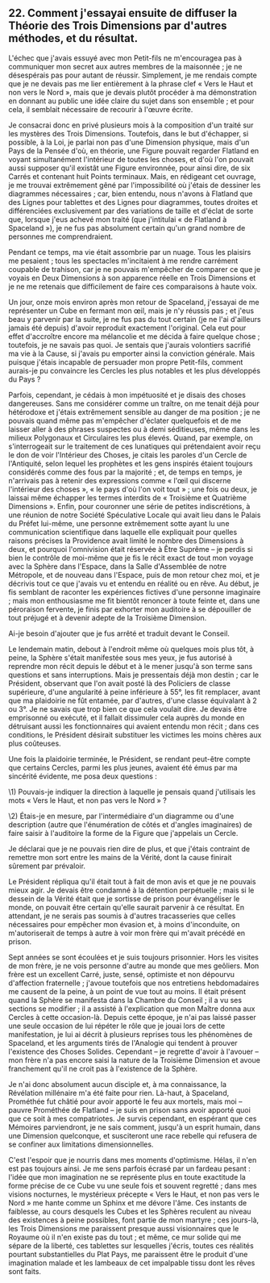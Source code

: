 ## 22. Comment j'essayai ensuite de diffuser la Théorie des Trois Dimensions par d'autres méthodes, et du résultat.

L'échec que j'avais essuyé avec mon Petit-fils ne m'encouragea pas à communiquer mon secret aux autres membres de la maisonnée ; je ne désespérais pas pour autant de réussir. Simplement, je me rendais compte que je ne devais pas me lier entièrement à la phrase clef « Vers le Haut et non vers le Nord », mais que je devais plutôt procéder à ma démonstration en donnant au public une idée claire du sujet dans son ensemble ; et pour cela, il semblait nécessaire de recourir à l'œuvre écrite.

Je consacrai donc en privé plusieurs mois à la composition d'un traité sur les mystères des Trois Dimensions. Toutefois, dans le but d'échapper, si possible, à la Loi, je parlai non pas d'une Dimension physique, mais d'un Pays de la Pensée d'où, en théorie, une Figure pouvait regarder Flatland en voyant simultanément l'intérieur de toutes les choses, et d'où l'on pouvait aussi supposer qu'il existât une Figure environnée, pour ainsi dire, de six Carrés et contenant huit Points terminaux. Mais, en rédigeant cet ouvrage, je me trouvai extrêmement gêné par l'impossibilité où j'étais de dessiner les diagrammes nécessaires ; car, bien entendu, nous n'avons à Flatland que des Lignes pour tablettes et des Lignes pour diagrammes, toutes droites et différenciées exclusivement par des variations de taille et d'éclat de sorte que, lorsque j'eus achevé mon traité (que j'intitulai « de Flatland à Spaceland »), je ne fus pas absolument certain qu'un grand nombre de personnes me comprendraient.

Pendant ce temps, ma vie était assombrie par un nuage. Tous les plaisirs me pesaient ; tous les spectacles m'incitaient à me rendre carrément coupable de trahison, car je ne pouvais m'empêcher de comparer ce que je voyais en Deux Dimensions à son apparence réelle en Trois Dimensions et je ne me retenais que difficilement de faire ces comparaisons à haute voix.

Un jour, onze mois environ après mon retour de Spaceland, j'essayai de me représenter un Cube en fermant mon œil, mais je n'y réussis pas ; et j'eus beau y parvenir par la suite, je ne fus pas du tout certain (je ne l'ai d'ailleurs jamais été depuis) d'avoir reproduit exactement l'original. Cela eut pour effet d'accroître encore ma mélancolie et me décida à faire quelque chose ; toutefois, je ne savais pas quoi. Je sentais que j'aurais volontiers sacrifié ma vie à la Cause, si j'avais pu emporter ainsi la conviction générale. Mais puisque j'étais incapable de persuader mon propre Petit-fils, comment aurais-je pu convaincre les Cercles les plus notables et les plus développés du Pays ?

Parfois, cependant, je cédais à mon impétuosité et je disais des choses dangereuses. Sans me considérer comme un traître, on me tenait déjà pour hétérodoxe et j'étais extrêmement sensible au danger de ma position ; je ne pouvais quand même pas m'empêcher d'éclater quelquefois et de me laisser aller à des phrases suspectes ou à demi séditieuses, même dans les milieux Polygonaux et Circulaires les plus élevés. Quand, par exemple, on s'interrogeait sur le traitement de ces lunatiques qui prétendaient avoir reçu le don de voir l'Intérieur des Choses, je citais les paroles d'un Cercle de l'Antiquité, selon lequel les prophètes et les gens inspirés étaient toujours considérés comme des fous par la majorité ; et, de temps en temps, je n'arrivais pas à retenir des expressions comme « l'œil qui discerne l'intérieur des choses », « le pays d'où l'on voit tout » ; une fois ou deux, je laissai même échapper les termes interdits de « Troisième et Quatrième Dimensions ». Enfin, pour couronner une série de petites indiscrétions, à une réunion de notre Société Spéculative Locale qui avait lieu dans le Palais du Préfet lui-même, une personne extrêmement sotte ayant lu une communication scientifique dans laquelle elle expliquait pour quelles raisons précises la Providence avait limité le nombre des Dimensions à deux, et pourquoi l'omnivision était réservée à Être Suprême – je perdis si bien le contrôle de moi-même que je fis le récit exact de tout mon voyage avec la Sphère dans l'Espace, dans la Salle d'Assemblée de notre Métropole, et de nouveau dans l'Espace, puis de mon retour chez moi, et je décrivis tout ce que j'avais vu et entendu en réalité ou en rêve. Au début, je fis semblant de raconter les expériences fictives d'une personne imaginaire ; mais mon enthousiasme me fit bientôt renoncer à toute feinte et, dans une péroraison fervente, je finis par exhorter mon auditoire à se dépouiller de tout préjugé et à devenir adepte de la Troisième Dimension.

Ai-je besoin d'ajouter que je fus arrêté et traduit devant le Conseil.

Le lendemain matin, debout à l'endroit même où quelques mois plus tôt, à peine, la Sphère s'était manifestée sous mes yeux, je fus autorisé à reprendre mon récit depuis le début et à le mener jusqu'à son terme sans questions et sans interruptions. Mais je pressentais déjà mon destin ; car le Président, observant que l'on avait posté là des Policiers de classe supérieure, d'une angularité à peine inférieure à 55°, les fit remplacer, avant que ma plaidoirie ne fût entamée, par d'autres, d'une classe équivalant à 2 ou 3°. Je ne savais que trop bien ce que cela voulait dire. Je devais être emprisonné ou exécuté, et il fallait dissimuler cela auprès du monde en détruisant aussi les fonctionnaires qui avaient entendu mon récit ; dans ces conditions, le Président désirait substituer les victimes les moins chères aux plus coûteuses.

Une fois la plaidoirie terminée, le Président, se rendant peut-être compte que certains Cercles, parmi les plus jeunes, avaient été émus par ma sincérité évidente, me posa deux questions :

\1) Pouvais-je indiquer la direction à laquelle je pensais quand j'utilisais les mots « Vers le Haut, et non pas vers le Nord » ?

\2) Étais-je en mesure, par l'intermédiaire d'un diagramme ou d'une description (autre que l'énumération de côtés et d'angles imaginaires) de faire saisir à l'auditoire la forme de la Figure que j'appelais un Cercle.

Je déclarai que je ne pouvais rien dire de plus, et que j'étais contraint de remettre mon sort entre les mains de la Vérité, dont la cause finirait sûrement par prévaloir.

Le Président répliqua qu'il était tout à fait de mon avis et que je ne pouvais mieux agir. Je devais être condamné à la détention perpétuelle ; mais si le dessein de la Vérité était que je sortisse de prison pour évangéliser le monde, on pouvait être certain qu'elle saurait parvenir à ce résultat. En attendant, je ne serais pas soumis à d'autres tracasseries que celles nécessaires pour empêcher mon évasion et, à moins d'inconduite, on m'autoriserait de temps à autre à voir mon frère qui m'avait précédé en prison.

Sept années se sont écoulées et je suis toujours prisonnier. Hors les visites de mon frère, je ne vois personne d'autre au monde que mes geôliers. Mon frère est un excellent Carré, juste, sensé, optimiste et non dépourvu d'affection fraternelle ; j'avoue toutefois que nos entretiens hebdomadaires me causent de la peine, à un point de vue tout au moins. Il était présent quand la Sphère se manifesta dans la Chambre du Conseil ; il a vu ses sections se modifier ; il a assisté à l'explication que mon Maître donna aux Cercles à cette occasion-là. Depuis cette époque, je n'ai pas laissé passer une seule occasion de lui répéter le rôle que je jouai lors de cette manifestation, je lui ai décrit à plusieurs reprises tous les phénomènes de Spaceland, et les arguments tirés de l'Analogie qui tendent à prouver l'existence des Choses Solides. Cependant – je regrette d'avoir à l'avouer – mon frère n'a pas encore saisi la nature de la Troisième Dimension et avoue franchement qu'il ne croit pas à l'existence de la Sphère.

Je n'ai donc absolument aucun disciple et, à ma connaissance, la Révélation millénaire m'a été faite pour rien. Là-haut, à Spaceland, Prométhée fut châtié pour avoir apporté le feu aux mortels, mais moi – pauvre Prométhée de Flatland – je suis en prison sans avoir apporté quoi que ce soit à mes compatriotes. Je survis cependant, en espérant que ces Mémoires parviendront, je ne sais comment, jusqu'à un esprit humain, dans une Dimension quelconque, et susciteront une race rebelle qui refusera de se confiner aux limitations dimensionnelles.

C'est l'espoir que je nourris dans mes moments d'optimisme. Hélas, il n'en est pas toujours ainsi. Je me sens parfois écrasé par un fardeau pesant : l'idée que mon imagination ne se représente plus en toute exactitude la forme précise de ce Cube vu une seule fois et souvent regretté ; dans mes visions nocturnes, le mystérieux précepte « Vers le Haut, et non pas vers le Nord » me hante comme un Sphinx et me dévore l'âme. Ces instants de faiblesse, au cours desquels les Cubes et les Sphères reculent au niveau des existences à peine possibles, font partie de mon martyre ; ces jours-là, les Trois Dimensions me paraissent presque aussi visionnaires que le Royaume où il n'en existe pas du tout ; et même, ce mur solide qui me sépare de la liberté, ces tablettes sur lesquelles j'écris, toutes ces réalités pourtant substantielles du Plat Pays, me paraissent être le produit d'une imagination malade et les lambeaux de cet impalpable tissu dont les rêves sont faits.
